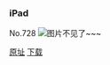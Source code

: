 ### iPad
No.728
![图片不见了~~~](https://imgs.xkcd.com/comics/ipad.png)

[原址](https://xkcd.com//728) [下载](https://imgs.xkcd.com/comics/ipad.png)

